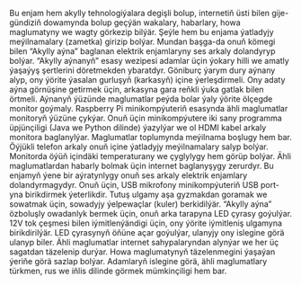 Bu enjam hem akylly tehnologiýalara degişli bolup, internetiň üsti bilen gije-gündiziň dowamynda bolup geçýän wakalary, habarlary, howa maglumatyny we wagty görkezip bilýär. Şeýle hem bu enjama ýatladyjy meýilnamalary (zametka) girizip bolýar. Mundan başga-da onuň kömegi bilen “Akylly aýna” baglanan elektrik enjamlaryny ses arkaly dolandyryp bolýar.
	“Akylly aýnanyň” esasy wezipesi adamlar üçin ýokary hilli we amatly ýaşaýyş şertlerini döretmekden ybaratdyr. 
	Göniburç ýarym dury aýnany alyp, ony  ýörite ýasalan gurluşyň (karkasyň) içine ýerleşdirmeli. Ony adaty aýna görnüşine getirmek üçin, arkasyna gara reňkli ýuka gatlak bilen örtmeli. Aýnanyň ýüzünde maglumatlar peýda bolar ýaly ýörite ölçegde monitor goýmaly. 
Raspberry Pi minikompýuteriň esasynda ähli maglumatlar monitoryň ýüzüne çykýar. Onuň üçin minikompýutere iki sany programma üpjünçiligi (Java we Python dilinde) ýazylýar we ol HDMI kabel arkaly monitora baglanylýar.
Maglumatlar toplumynda meýilnama boşlugy hem bar. Öýjükli telefon arkaly onuň içine ýatladyjy meýilnamalary salyp bolýar. Monitorda öýüň içindäki  temperaturany we çyglylygy hem görüp bolýar. Ähli maglumatlardan habarly bolmak üçin internet baglanyşygy zerurdyr. 
Bu enjamyň ýene bir aýratynlygy onuň ses arkaly elektrik enjamlary dolandyrmagydyr. Onuň üçin, USB mikrofony minikompýuteriň USB port-yna birikdirmek ýeterlikdir.
 Tutuş ulgamy aşa gyzmakdan goramak we sowatmak üçin, sowadyjy ýelpewaçlar (kuler) berkidilýär.
“Akylly aýna” özboluşly owadanlyk bermek üçin, onuň arka tarapyna LED çyrasy goýulýar. 12V tok çeşmesi bilen iýmitlenýändigi üçin, ony ýörite iýmitleniş ulgamyna birikdirilýär. LED çyrasynyň öňüne açar goýulýar, ulanyjy ony islegine görä ulanyp biler. Ähli maglumatlar internet sahypalaryndan alynýar we her üç sagatdan täzelenip durýar. 
	Howa maglumatynyň täzelenmegini ýaşaýan ýeriňe görä sazlap bolýar. 
	Adamlaryň islegine görä, ähli maglumatlary türkmen, rus we iňlis dilinde görmek mümkinçiligi hem bar.  